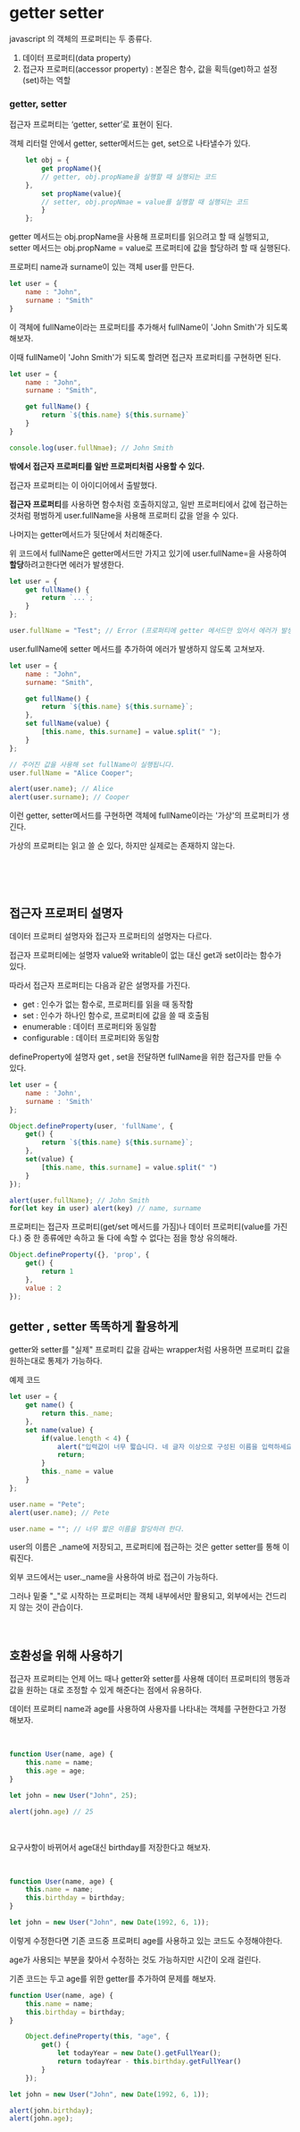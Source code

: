 # getter setter

javascript 의 객체의 프로퍼티는 두 종류다.

1. 데이터 프로퍼티(data property)
2. 접근자 프로퍼티(accessor property) : 본질은 함수, 값을 획득(get)하고 설정(set)하는 역할

### getter, setter

접근자 프로퍼티는 ‘getter, setter’로 표현이 된다.

객체 리터럴 안에서 getter, setter메서드는 get, set으로 나타낼수가 있다.

```jsx
	let obj = {
		get propName(){
        // getter, obj.propName을 실행할 때 실행되는 코드
	},
        set propName(value){
        // setter, obj.propNmae = value를 실행할 때 실행되는 코드
        }
    };
```

getter 메서드는 obj.propName을 사용해 프로퍼티를 읽으려고 할 때 실행되고, setter 메서드는 obj.propName = value로 프로퍼티에 값을 할당하려 할 때 실행된다.

프로퍼티 name과 surname이 있는 객체 user를 만든다.

```js
let user = {
    name : "John",
    surname : "Smith"
}
```

이 객체에 fullName이라는 프로퍼티를 추가해서 fullName이 'John Smith'가 되도록 해보자.

이때 fullName이 'John Smith'가 되도록 할려면 접근자 프로퍼티를 구현하면 된다.

```js
let user = {
    name : "John",
    surname : "Smith",

    get fullName() {
        return `${this.name} ${this.surname}`
    }
}

console.log(user.fullNmae); // John Smith
```

**밖에서 접근자 프로퍼티를 일반 프로퍼티처럼 사용할 수 있다.**

접근자 프로퍼티는 이 아이디어에서 출발했다.

**접근자 프로퍼티**를 사용하면 함수처럼 호출하지않고, 일반 프로퍼티에서 값에 접근하는 것처럼 평범하게 user.fullName을 사용해 프로퍼티 값을 얻을 수 있다.

나머지는 getter메서드가 뒷단에서 처리해준다.

위 코드에서 fullName은 getter메서드만 가지고 있기에 user.fullName=을 사용하여 **할당**하려고한다면 에러가 발생한다.

```js
let user = {
    get fullName() {
        return `...`;
    }
};

user.fullName = "Test"; // Error (프로퍼티에 getter 메서드만 있어서 에러가 발생한다.)
```

user.fullName에 setter 메서드를 추가하여 에러가 발생하지 않도록 고쳐보자.

```js
let user = {
    name : "John",
    surname: "Smith",

    get fullName() {
        return `${this.name} ${this.surname}`;
    },
    set fullName(value) {
        [this.name, this.surname] = value.split(" ");
    }
};

// 주어진 값을 사용해 set fullName이 실행됩니다.
user.fullName = "Alice Cooper";

alert(user.name); // Alice
alert(user.surname); // Cooper
```

이런 getter, setter메서드를 구현하면 객체에 fullName이라는 '가상'의 프로퍼티가 생긴다.

가상의 프로퍼티는 읽고 쓸 순 있다, 하지만 실제로는 존재하지 않는다.

<br>
<br>
<br>

## 접근자 프로퍼티 설명자

데이터 프로퍼티 설명자와 접근자 프로퍼티의 설명자는 다르다.

접근자 프로퍼티에는 설명자 value와 writable이 없는 대신 get과 set이라는 함수가 있다.

따라서 접근자 프로퍼티는 다음과 같은 설명자를 가진다.

- get : 인수가 없는 함수로, 프로퍼티를 읽을 때 동작함
- set : 인수가 하나인 함수로, 프로퍼티에 값을 쓸 때 호출됨
- enumerable : 데이터 프로퍼티와 동일함
- configurable : 데이터 프로퍼티와 동일함

defineProperty에 설명자 get , set을 전달하면 fullName을 위한 접근자를 만들 수 있다.


```js
let user = {
    name : 'John',
    surname : 'Smith'
};

Object.defineProperty(user, 'fullName', {
    get() {
        return `${this.name} ${this.surname}`;
    },
    set(value) {
        [this.name, this.surname] = value.split(" ")
    }
});

alert(user.fullName); // John Smith
for(let key in user) alert(key) // name, surname
```

프로퍼티는 접근자 프로퍼티(get/set 메서드를 가짐)나 데이터 프로퍼티(value를 가진다.) 중 한 종류에만 속하고 둘 다에 속할 수 없다는 점을 항상 유의해라.

```js
Object.defineProperty({}, 'prop', {
    get() {
        return 1
    },
    value : 2
});
```


## getter , setter 똑똑하게 활용하게

getter와 setter를 "실제" 프로퍼티 값을 감싸는 wrapper처럼 사용하면 프로퍼티 값을 원하는대로 통제가 가능하다.

예제 코드

```js
let user = {
    get name() {
        return this._name;
    },
    set name(value) {
        if(value.length < 4) {
            alert("입력값이 너무 짧습니다. 네 글자 이상으로 구성된 이름을 입력하세요");
            return;
        }
        this._name = value
    }
};

user.name = "Pete";
alert(user.name); // Pete

user.name = ""; // 너무 짧은 이름을 할당하려 한다.
```

user의 이름은 _name에 저장되고, 프로퍼티에 접근하는 것은 getter setter를 통해 이뤄진다.

외부 코드에서는 user._name을 사용하여 바로 접근이 가능하다.

그러나 밑줄 "_"로 시작하는 프로퍼티는 객체 내부에서만 활용되고, 외부에서는 건드리지 않는 것이 관습이다.

<br>

## 호환성을 위해 사용하기

접근자 프로퍼티는 언제 어느 때나 getter와 setter를 사용해 데이터 프로퍼티의 행동과 값을 원하는 대로 조정할 수 있게 해준다는 점에서 유용하다.

데이터 프로퍼티 name과 age를 사용하여 사용자를 나타내는 객체를 구현한다고 가정해보자.

<br>

```js
function User(name, age) {
    this.name = name;
    this.age = age;
}

let john = new User("John", 25);

alert(john.age) // 25
```

<br>

요구사항이 바뀌어서 age대신 birthday를 저장한다고 해보자. 

<br>

```js
function User(name, age) {
    this.name = name;
    this.birthday = birthday;
}

let john = new User("John", new Date(1992, 6, 1));
```

이렇게 수정한다면 기존 코드중 프로퍼티 age를 사용하고 있는 코드도 수정해야한다.

age가 사용되는 부분을 찾아서 수정하는 것도 가능하지만 시간이 오래 걸린다.

기존 코드는 두고 age를 위한 getter를 추가하여 문제를 해보자.


```js
function User(name, age) {
    this.name = name;
    this.birthday = birthday;
}

    Object.defineProperty(this, "age", {
        get() {
            let todayYear = new Date().getFullYear();
            return todayYear - this.birthday.getFullYear()
        }
    });

let john = new User("John", new Date(1992, 6, 1));

alert(john.birthday);
alert(john.age);
```